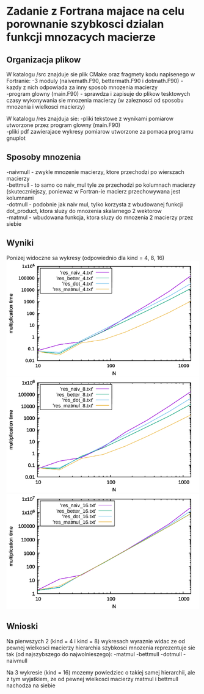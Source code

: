 # Zadanie z Fortrana majace na celu porownanie szybkosci dzialan funkcji mnozacych macierze

## Organizacja plikow
W katalogu /src znajduje sie plik CMake oraz fragmety kodu napisenego w Fortranie:
-3 moduly (naivemath.F90, bettermath.F90 i dotmath.F90) - kazdy z nich odpowiada za inny sposob mnozenia macierzy <br/>
-program glowny (main.F90) - sprawdza i zapisuje do plikow tesktowych czasy wykonywania sie mnozenia macierzy (w zaleznosci od sposobu mnozenia i wielkosci macierzy)<br/>

W katalogu /res znajduja sie:
-pliki tekstowe z wynikami pomiarow utworzone przez program glowny (main.F90)<br/>
-pliki pdf zawierajace wykresy pomiarow utworzone za pomaca programu gnuplot<br/>

## Sposoby mnozenia
-naivmull - zwykle mnozenie macierzy, ktore przechodzi po wierszach macierzy<br/>
-bettmull - to samo co naiv_mul tyle ze przechodzi po kolumnach macierzy (skuteczniejszy, poniewaz w Fortran-ie macierz przechowywana jest kolumnami<br/>
-dotmull - podobnie jak naiv mul, tylko korzysta z wbudowanej funkcji dot_product, ktora sluzy do mnozenia skalarnego 2 wektorow<br/>
-matmul - wbudowana funkcja, ktora sluzy do mnozenia 2 macierzy przez siebie<br/>

## Wyniki
Ponizej widoczne sa wykresy (odpowiednio dla kind = 4, 8, 16)
![wykres4](res/wykres4.png)
![wykres4](res/wykres8.png)
![wykres4](res/wykres16.png)

## Wnioski
Na pierwszych 2 (kind = 4 i kind = 8) wykresach wyraznie widac ze od pewnej wielkosci macierzy hierarchia szybkosci mnozenia reprezentuje sie tak (od najszybszego do najwolnieszego):
-matmul
-bettmull
-dotmull
-naivmull

Na 3 wykresie (kind = 16) mozemy powiedziec o takiej samej hierarchii, ale z tym wyjatkiem, ze od pewnej wielkosci macierzy matmul i bettmull nachodza na siebie
